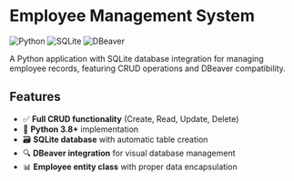 # Employee Management System

![Python](https://img.shields.io/badge/Python-3.8%2B-blue)
![SQLite](https://img.shields.io/badge/SQLite-3-lightgrey)
![DBeaver](https://img.shields.io/badge/DBeaver-23%2B-green)

A Python application with SQLite database integration for managing employee records, featuring CRUD operations and DBeaver compatibility.

## Features

- ✅ **Full CRUD functionality** (Create, Read, Update, Delete)
- 🐍 **Python 3.8+** implementation
- 🗃️ **SQLite database** with automatic table creation
- 🔍 **DBeaver integration** for visual database management
- 📊 **Employee entity class** with proper data encapsulation
